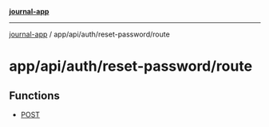 [**journal-app**](../../../../../README.md)

***

[journal-app](../../../../../modules.md) / app/api/auth/reset-password/route

# app/api/auth/reset-password/route

## Functions

- [POST](functions/POST.md)
